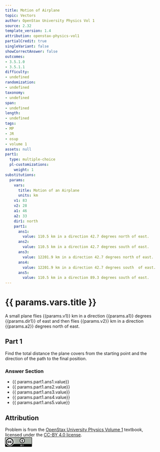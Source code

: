 ```yaml
---
title: Motion of Airplane
topic: Vectors
author: OpenStax University Physics Vol 1
source: 2.32
template_version: 1.4
attribution: openstax-physics-vol1
partialCredit: true
singleVariant: false
showCorrectAnswer: false
outcomes:
- 3.5.1.0
- 3.5.1.1
difficulty:
- undefined
randomization:
- undefined
taxonomy:
- undefined
span:
- undefined
length:
- undefined
tags:
- MP
- JR
- osup
- volume 1
assets: null
part1:
  type: multiple-choice
  pl-customizations:
    weight: 1
substitutions:
  params:
    vars:
      title: Motion of an Airplane
      units: km
    v1: 83
    v2: 28
    a1: 46
    a2: 33
    dir1: north
    part1:
      ans1:
        value: 110.5 km in a direction 42.7 degrees north of east.
      ans2:
        value: 110.5 km in a direction 42.7 degrees south of east.
      ans3:
        value: 12201.9 km in a direction 42.7 degrees north of east.
      ans4:
        value: 12201.9 km in a direction 42.7 degrees south  of east.
      ans5:
        value: 110.5 km in a direction 89.3 degrees south of east.
---
```

# {{ params.vars.title }}
A small plane flies {{params.v1}} km in a direction {{params.a1}} degrees {{params.dir1}} of east and then flies {{params.v2}} km in a direction {{params.a2}} degrees north of east.

## Part 1

Find the total distance the plane covers from the starting point and the direction of the path to the final position.

### Answer Section

- {{ params.part1.ans1.value}}
- {{ params.part1.ans2.value}}
- {{ params.part1.ans3.value}}
- {{ params.part1.ans4.value}}
- {{ params.part1.ans5.value}}

## Attribution

Problem is from the [OpenStax University Physics Volume 1](https://openstax.org/details/books/university-physics-volume-1) textbook, licensed under the [CC-BY 4.0 license](https://creativecommons.org/licenses/by/4.0/).<br>![Image representing the Creative Commons 4.0 BY license.](https://raw.githubusercontent.com/firasm/bits/master/by.png)